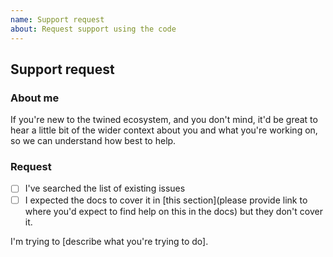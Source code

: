 ```yaml
---
name: Support request
about: Request support using the code
---
```


## Support request

### About me

If you're new to the twined ecosystem, and you don't mind, it'd be great to hear a little bit of the wider context about
you and what you're working on, so we can understand how best to help.


### Request

- [ ] I've searched the list of existing issues
- [ ] I expected the docs to cover it in [this section](please provide link to where you'd expect to find help on this in the docs) but they don't cover it.

I'm trying to [describe what you're trying to do].
